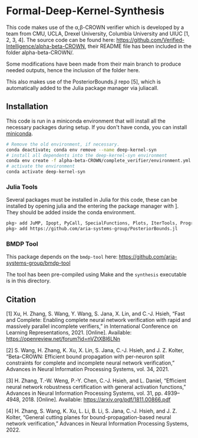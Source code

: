 # Formal-Deep-Kernel-Synthesis

This code makes use of the α,β-CROWN verifier which is developed by a team from CMU, UCLA, Drexel University, Columbia University and UIUC [1, 2, 3, 4]. The source code can be found here: https://github.com/Verified-Intelligence/alpha-beta-CROWN, their README file has been included in the folder alpha-beta-CROWN/.

Some modifications have been made from their main branch to produce needed outputs, hence the inclusion of the folder here.


This also makes use of the PosteriorBounds.jl repo [5], which is automatically added to the Julia package manager via juliacall.

## Installation

This code is run in a miniconda environment that will install all the necessary packages during setup. If you don't have conda, you can install [miniconda](https://docs.conda.io/en/latest/miniconda.html).


```bash
# Remove the old environment, if necessary.
conda deactivate; conda env remove --name deep-kernel-syn
# install all dependents into the deep-kernel-syn environment
conda env create -f alpha-beta-CROWN/complete_verifier/environment.yml --name deep-kernel-syn
# activate the environment
conda activate deep-kernel-syn
```

### Julia Tools
Several packages must be installed in Julia for this code, these can be installed by opening julia and the entering the package manager with ].
They should be added inside the conda environment.

```bash
pkg> add JuMP, Ipopt, PyCall, SpecialFunctions, Plots, IterTools, ProgressBars, JLD, Distributions
pkg> add https://github.com/aria-systems-group/PosteriorBounds.jl
```

### BMDP Tool
This package depends on the `bmdp-tool` here: https://github.com/aria-systems-group/bmdp-tool

The tool has been pre-compiled using Make and the `synthesis` executable is in this directory.



## Citation 
[1] Xu, H. Zhang, S. Wang, Y. Wang, S. Jana, X. Lin, and C.-J. Hsieh,
“Fast and Complete: Enabling complete neural network verification
with rapid and massively parallel incomplete verifiers,” in International
Conference on Learning Representations, 2021. [Online]. Available:
https://openreview.net/forum?id=nVZtXBI6LNn

[2] S. Wang, H. Zhang, K. Xu, X. Lin, S. Jana, C.-J. Hsieh, and J. Z. Kolter,
“Beta-CROWN: Efficient bound propagation with per-neuron split
constraints for complete and incomplete neural network verification,”
Advances in Neural Information Processing Systems, vol. 34, 2021.

[3] H. Zhang, T.-W. Weng, P.-Y. Chen, C.-J. Hsieh, and L. Daniel,
“Efficient neural network robustness certification with general
activation functions,” Advances in Neural Information Processing
Systems, vol. 31, pp. 4939–4948, 2018. [Online]. Available: https://arxiv.org/pdf/1811.00866.pdf

[4] H. Zhang, S. Wang, K. Xu, L. Li, B. Li, S. Jana, C.-J. Hsieh, and
J. Z. Kolter, “General cutting planes for bound-propagation-based neural network verification,” Advances in Neural Information Processing
Systems, 2022.
